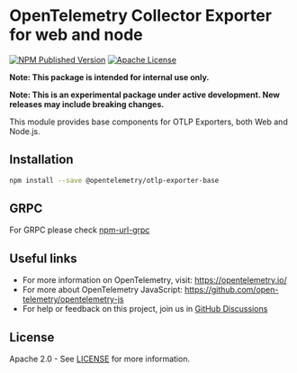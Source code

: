 # OpenTelemetry Collector Exporter for web and node

[![NPM Published Version][npm-img]][npm-url]
[![Apache License][license-image]][license-image]

**Note: This package is intended for internal use only.**

**Note: This is an experimental package under active development. New releases may include breaking changes.**

This module provides base components for OTLP Exporters, both Web and Node.js.

## Installation

```bash
npm install --save @opentelemetry/otlp-exporter-base
```

## GRPC

For GRPC please check [npm-url-grpc]

## Useful links

- For more information on OpenTelemetry, visit: <https://opentelemetry.io/>
- For more about OpenTelemetry JavaScript: <https://github.com/open-telemetry/opentelemetry-js>
- For help or feedback on this project, join us in [GitHub Discussions][discussions-url]

## License

Apache 2.0 - See [LICENSE][license-url] for more information.

[discussions-url]: https://github.com/open-telemetry/opentelemetry-js/discussions
[license-url]: https://github.com/open-telemetry/opentelemetry-js/blob/main/LICENSE
[license-image]: https://img.shields.io/badge/license-Apache_2.0-green.svg?style=flat
[npm-url]: https://www.npmjs.com/package/@opentelemetry/otlp-exporter-base
[npm-url-grpc]: https://www.npmjs.com/package/@opentelemetry/otlp-grpc-exporter-base
[npm-url-proto]: https://www.npmjs.com/package/@opentelemetry/otlp-proto-exporter-base
[npm-img]: https://badge.fury.io/js/%40opentelemetry%2Fotlp-exporter-base.svg
[opentelemetry-collector-url]: https://github.com/open-telemetry/opentelemetry-collector
